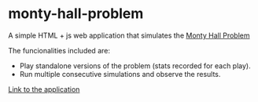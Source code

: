 # monty-hall-problem

A simple HTML + js web application that simulates the <a target="_blank" href="https://en.wikipedia.org/wiki/Monty_Hall_problem">Monty Hall Problem</a>

The funcionalities included are:
* Play standalone versions of the problem (stats recorded for each play).
* Run multiple consecutive simulations and observe the results.

<a href="https://vasisouv.github.io/monty-hall-problem/">Link to the application</a> 
